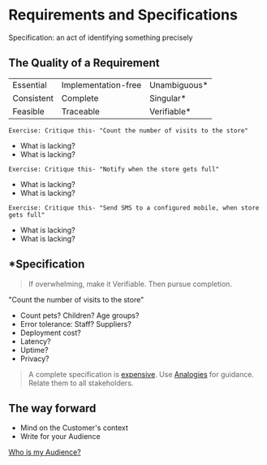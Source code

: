 # Requirements and Specifications

Specification: an act of identifying something precisely

## The Quality of a Requirement

<!-- markdownlint-disable MD033 -->

<table>
<tr><td>Essential</td><td>Implementation-free</td><td>Unambiguous*</td>
</tr>
<tr><td>Consistent</td><td>Complete</td><td>Singular*</td>
</tr>
<tr><td>Feasible</td><td>Traceable</td><td>Verifiable*</td>
</tr>
</table>

`Exercise: Critique this- "Count the number of visits to the store"`

- What is lacking?
- What is lacking?

`Exercise: Critique this- "Notify when the store gets full"`

- What is lacking?
- What is lacking?

`Exercise: Critique this- "Send SMS to a configured mobile, when store gets full"`

- What is lacking?
- What is lacking?

## *Specification

> If overwhelming, make it Verifiable. Then pursue completion.

"Count the number of visits to the store"

- Count pets? Children? Age groups?
- Error tolerance: Staff? Suppliers?
- Deployment cost?
- Latency?
- Uptime?
- Privacy?

> A complete specification is [expensive](form-fit-function.md).
Use [Analogies](modeling-needs-analogy-structure.md)
for guidance. Relate them to all stakeholders.

## The way forward

- Mind on the Customer's context
- Write for your Audience

[Who is my Audience?](modeling-needs-of-stakeholders.md)
